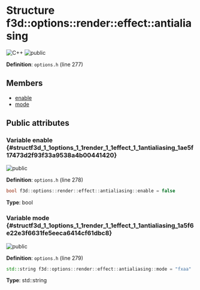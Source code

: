 # Structure f3d::options::render::effect::antialiasing

![][C++]
![][public]

**Definition**: `options.h` (line 277)





## Members

* [enable](structf3d_1_1options_1_1render_1_1effect_1_1antialiasing.md#structf3d_1_1options_1_1render_1_1effect_1_1antialiasing_1ae5f17473d2f93f33a9538a4b00441420)
* [mode](structf3d_1_1options_1_1render_1_1effect_1_1antialiasing.md#structf3d_1_1options_1_1render_1_1effect_1_1antialiasing_1a5f6e22e3f6631fe5eeca6414cf61dbc8)

## Public attributes

### Variable enable {#structf3d_1_1options_1_1render_1_1effect_1_1antialiasing_1ae5f17473d2f93f33a9538a4b00441420}

![][public]

**Definition**: `options.h` (line 278)


```cpp
bool f3d::options::render::effect::antialiasing::enable = false
```








**Type**: bool



### Variable mode {#structf3d_1_1options_1_1render_1_1effect_1_1antialiasing_1a5f6e22e3f6631fe5eeca6414cf61dbc8}

![][public]

**Definition**: `options.h` (line 279)


```cpp
std::string f3d::options::render::effect::antialiasing::mode = "fxaa"
```








**Type**: std::string



[public]: https://img.shields.io/badge/-public-brightgreen (public)
[C++]: https://img.shields.io/badge/language-C%2B%2B-blue (C++)